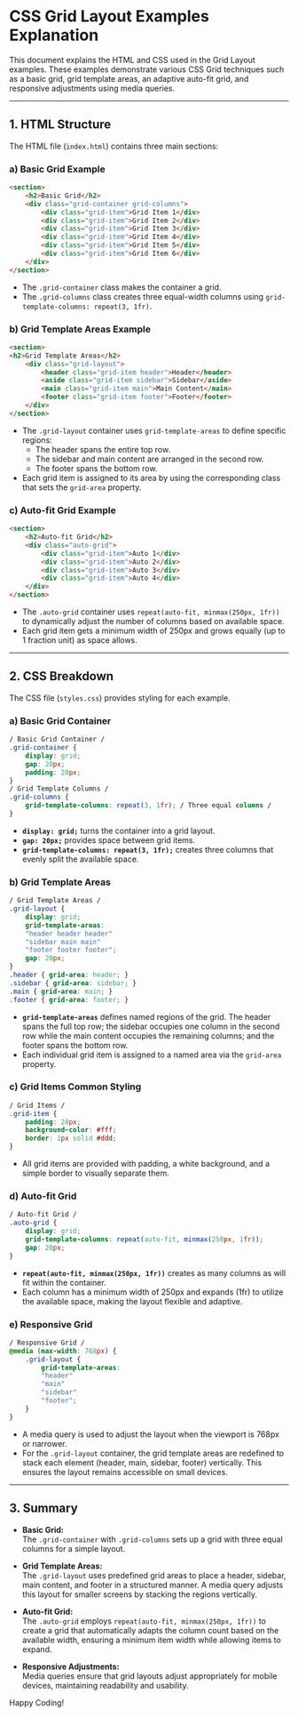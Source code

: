 # CSS Grid Layout Examples Explanation

This document explains the HTML and CSS used in the Grid Layout examples. These examples demonstrate various CSS Grid techniques such as a basic grid, grid template areas, an adaptive auto-fit grid, and responsive adjustments using media queries.

---

## 1. HTML Structure

The HTML file (`index.html`) contains three main sections:

### a) Basic Grid Example

```html
<section>
    <h2>Basic Grid</h2>
    <div class="grid-container grid-columns">
        <div class="grid-item">Grid Item 1</div>
        <div class="grid-item">Grid Item 2</div>
        <div class="grid-item">Grid Item 3</div>
        <div class="grid-item">Grid Item 4</div>
        <div class="grid-item">Grid Item 5</div>
        <div class="grid-item">Grid Item 6</div>
    </div>
</section>
```


- The `.grid-container` class makes the container a grid.
- The `.grid-columns` class creates three equal-width columns using `grid-template-columns: repeat(3, 1fr)`.

### b) Grid Template Areas Example

```html
<section>
<h2>Grid Template Areas</h2>
    <div class="grid-layout">
        <header class="grid-item header">Header</header>
        <aside class="grid-item sidebar">Sidebar</aside>
        <main class="grid-item main">Main Content</main>
        <footer class="grid-item footer">Footer</footer>
    </div>
</section>
```


- The `.grid-layout` container uses `grid-template-areas` to define specific regions:
  - The header spans the entire top row.
  - The sidebar and main content are arranged in the second row.
  - The footer spans the bottom row.
- Each grid item is assigned to its area by using the corresponding class that sets the `grid-area` property.

### c) Auto-fit Grid Example

```html
<section>
    <h2>Auto-fit Grid</h2>
    <div class="auto-grid">
        <div class="grid-item">Auto 1</div>
        <div class="grid-item">Auto 2</div>
        <div class="grid-item">Auto 3</div>
        <div class="grid-item">Auto 4</div>
    </div>
</section>
```


- The `.auto-grid` container uses `repeat(auto-fit, minmax(250px, 1fr))` to dynamically adjust the number of columns based on available space.
- Each grid item gets a minimum width of 250px and grows equally (up to 1 fraction unit) as space allows.

---

## 2. CSS Breakdown

The CSS file (`styles.css`) provides styling for each example.

### a) Basic Grid Container

```css
/ Basic Grid Container /
.grid-container {
    display: grid;
    gap: 20px;
    padding: 20px;
}
/ Grid Template Columns /
.grid-columns {
    grid-template-columns: repeat(3, 1fr); / Three equal columns /
}
```

- **`display: grid;`** turns the container into a grid layout.
- **`gap: 20px;`** provides space between grid items.
- **`grid-template-columns: repeat(3, 1fr);`** creates three columns that evenly split the available space.

### b) Grid Template Areas

```css
/ Grid Template Areas /
.grid-layout {
    display: grid;
    grid-template-areas:
    "header header header"
    "sidebar main main"
    "footer footer footer";
    gap: 20px;
}
.header { grid-area: header; }
.sidebar { grid-area: sidebar; }
.main { grid-area: main; }
.footer { grid-area: footer; }
```

- **`grid-template-areas`** defines named regions of the grid. The header spans the full top row; the sidebar occupies one column in the second row while the main content occupies the remaining columns; and the footer spans the bottom row.
- Each individual grid item is assigned to a named area via the `grid-area` property.

### c) Grid Items Common Styling

```css
/ Grid Items /
.grid-item {
    padding: 20px;
    background-color: #fff;
    border: 1px solid #ddd;
}
```

- All grid items are provided with padding, a white background, and a simple border to visually separate them.

### d) Auto-fit Grid

```css
/ Auto-fit Grid /
.auto-grid {
    display: grid;
    grid-template-columns: repeat(auto-fit, minmax(250px, 1fr));
    gap: 20px;
}
```

- **`repeat(auto-fit, minmax(250px, 1fr))`** creates as many columns as will fit within the container.
- Each column has a minimum width of 250px and expands (1fr) to utilize the available space, making the layout flexible and adaptive.

### e) Responsive Grid

```css
/ Responsive Grid /
@media (max-width: 768px) {
    .grid-layout {
        grid-template-areas:
        "header"
        "main"
        "sidebar"
        "footer";
    }
}
```


- A media query is used to adjust the layout when the viewport is 768px or narrower.
- For the `.grid-layout` container, the grid template areas are redefined to stack each element (header, main, sidebar, footer) vertically. This ensures the layout remains accessible on small devices.

---

## 3. Summary

- **Basic Grid:**  
  The `.grid-container` with `.grid-columns` sets up a grid with three equal columns for a simple layout.

- **Grid Template Areas:**  
  The `.grid-layout` uses predefined grid areas to place a header, sidebar, main content, and footer in a structured manner. A media query adjusts this layout for smaller screens by stacking the regions vertically.

- **Auto-fit Grid:**  
  The `.auto-grid` employs `repeat(auto-fit, minmax(250px, 1fr))` to create a grid that automatically adapts the column count based on the available width, ensuring a minimum item width while allowing items to expand.

- **Responsive Adjustments:**  
  Media queries ensure that grid layouts adjust appropriately for mobile devices, maintaining readability and usability.


Happy Coding!